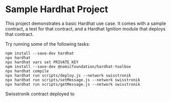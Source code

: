 # Sample Hardhat Project

This project demonstrates a basic Hardhat use case. It comes with a sample contract, a test for that contract, and a Hardhat Ignition module that deploys that contract.

Try running some of the following tasks:

```shell
npm install --save-dev hardhat
npx hardhat
npx hardhat vars set PRIVATE_KEY
npm install --save-dev @nomicfoundation/hardhat-toolbox
npx hardhat compile
npx hardhat run scripts/deploy.js --network swisstronik
npx hardhat run scripts/setMessage.js --network swisstronik
npx hardhat run scripts/getMessage.js --network swisstronik
```

Swisstronik contract deployed to 
